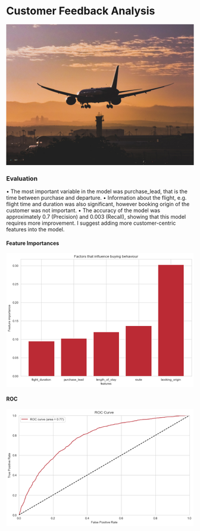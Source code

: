 # Customer Feedback Analysis
 
<img src="images/cover_pic.jpg">

### Evaluation

• The most important variable in the model was
purchase_lead, that is the time between purchase and
departure.
• Information about the flight, e.g. flight time and
duration was also significant, however booking origin of
the customer was not important.
• The accuracy of the model was approximately 0.7
(Precision) and 0.003 (Recall), showing that this model
requires more improvement. I suggest adding more
customer-centric features into the model.

#### Feature Importances

<img src="images/importances.png">

#### ROC

<img src="images/ROC.png">

